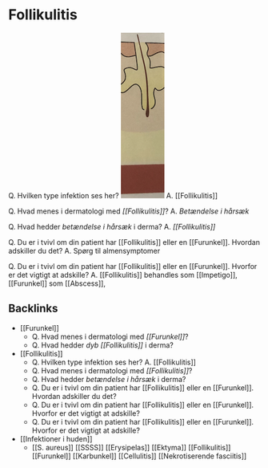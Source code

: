# Follikulitis
Q. Hvilken type infektion ses her?
![](BearImages/BBFA6B2E-BBDD-4F29-9887-669AA73EAAC7-43570-0000517CC6811C7B/105FB7BF-1A8A-4B40-B424-E94808D40569.png)
A. [[Follikulitis]]

Q. Hvad menes i dermatologi med *[[Follikulitis]]*? 
A. *Betændelse i hårsæk*

Q. Hvad hedder *betændelse i hårsæk* i derma? 
A. *[[Follikulitis]]* 

Q. Du er i tvivl om din patient har [[Follikulitis]] eller en [[Furunkel]]. Hvordan adskiller du det? 
A. Spørg til almensymptomer

Q. Du er i tvivl om din patient har [[Follikulitis]] eller en [[Furunkel]]. Hvorfor er det vigtigt at adskille? 
A. [[Follikulitis]] behandles som [[Impetigo]], [[Furunkel]] som [[Abscess]], 

## Backlinks
* [[Furunkel]]
	* Q. Hvad menes i dermatologi med *[[Furunkel]]*? 
	* Q. Hvad hedder *dyb [[Follikulitis]]* i derma? 
* [[Follikulitis]]
	* Q. Hvilken type infektion ses her?
A. [[Follikulitis]]
	* Q. Hvad menes i dermatologi med *[[Follikulitis]]*? 
	* Q. Hvad hedder *betændelse i hårsæk* i derma? 
	* Q. Du er i tvivl om din patient har [[Follikulitis]] eller en [[Furunkel]]. Hvordan adskiller du det? 
	* Q. Du er i tvivl om din patient har [[Follikulitis]] eller en [[Furunkel]]. Hvorfor er det vigtigt at adskille? 
	* Q. Du er i tvivl om din patient har [[Follikulitis]] eller en [[Furunkel]]. Hvorfor er det vigtigt at adskille? 
* [[Infektioner i huden]]
	* [[S. aureus]]
	[[SSSS]]
	[[Erysipelas]]
	[[Ektyma]]
	[[Follikulitis]]
		[[Furunkel]]
			[[Karbunkel]]
	[[Cellulitis]]
	[[Nekrotiserende fasciitis]]

<!-- #anki/tag/med/Derma #anki/deck/Medicine #anki/tag/med/Infectious -->

<!-- {BearID:E90EBCDC-8B5F-469C-957D-FDA586F613ED-43570-0000512EEC4026F2} -->
